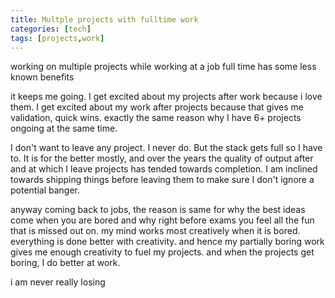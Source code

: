 ```yaml
---
title: Multple projects with fulltime work
categories: [tech]
tags: [projects,work]
---
```


working on multiple projects while working at a job full time has some less known benefits

it keeps me going. I get excited about my projects after work because i love them. I get excited about my work after projects because that gives me validation, quick wins. exactly the same reason why I have 6+ projects ongoing at the same time.

I don't want to leave any project. I never do. But the stack gets full so I have to. It is for the better mostly, and over the years the quality of output after and at which I leave projects has tended towards completion. I am inclined towards shipping things before leaving them to make sure I don't ignore a potential banger.

anyway coming back to jobs,
the reason is same for why the best ideas come when you are bored and why right before exams you feel all the fun that is missed out on. my mind works most creatively when it is bored. everything is done better with creativity. and hence my partially boring work gives me enough creativity to fuel my projects. and when the projects get boring, I do better at work.

i am never really losing